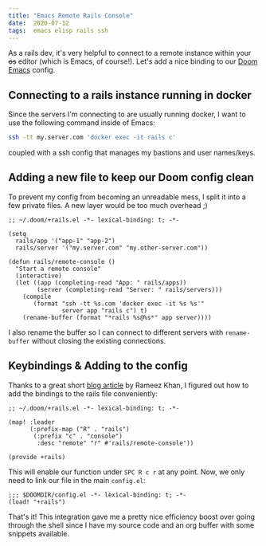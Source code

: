 ```yaml
---
title: "Emacs Remote Rails Console"
date:  2020-07-12
tags:  emacs elisp rails ssh
---
```


As a rails dev, it's very helpful to connect to a remote instance within your
~~os~~ editor (which is Emacs, of course!). Let's add a nice binding to our
[Doom Emacs](https://github.com/hlissner/doom-emacs) config.

## Connecting to a rails instance running in docker

Since the servers I'm connecting to are usually running docker, I want to use
the following command inside of Emacs:

```bash
ssh -tt my.server.com 'docker exec -it rails c'
```

coupled with a ssh config that manages my bastions and user names/keys.

## Adding a new file to keep our Doom config clean

To prevent my config from becoming an unreadable mess, I split it into a few
private files. A new layer would be too much overhead ;)

```elisp
;; ~/.doom/+rails.el -*- lexical-binding: t; -*-

(setq
  rails/app '("app-1" "app-2")
  rails/server '("my.server.com" "my.other-server.com"))

(defun rails/remote-console ()
  "Start a remote console"
  (interactive)
  (let ((app (completing-read "App: " rails/apps))
        (server (completing-read "Server: " rails/servers)))
    (compile
       (format "ssh -tt %s.com 'docker exec -it %s %s'"
               server app "rails c") t)
    (rename-buffer (format "*rails %s@%s*" app server))))
```

I also rename the buffer so I can connect to different servers with
`rename-buffer` without closing the existing connections.

## Keybindings & Adding to the config

Thanks to a great short [blog
article](https://rameezkhan.me/adding-keybindings-to-doom-emacs/) by Rameez
Khan, I figured out how to add the bindings to the rails file conveniently:

```elisp
;; ~/.doom/+rails.el -*- lexical-binding: t; -*-

(map! :leader
      (:prefix-map ("R" . "rails")
       (:prefix "c" . "console")
        :desc "remote" "r" #'rails/remote-console'))
               
(provide +rails)
```

This will enable our function under `SPC R c r` at any point. Now, we only need
to link our file in the main `config.el`:

```elisp
;;; $DOOMDIR/config.el -*- lexical-binding: t; -*-
(load! "+rails")
```

That's it! This integration gave me a pretty nice efficiency boost over going
through the shell since I have my source code and an org buffer with some
snippets available.
